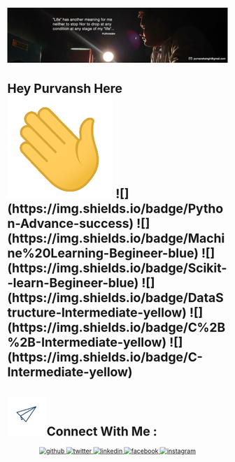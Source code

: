 ![alt text](https://github.com/Purvanshsingh/Purvanshsingh/blob/master/Artboard%2034.jpg)
<h1> Hey Purvansh Here <img  src="https://raw.githubusercontent.com/ABSphreak/ABSphreak/master/gifs/Hi.gif" </h1>
![](https://img.shields.io/badge/Python-Advance-success) ![](https://img.shields.io/badge/Machine%20Learning-Begineer-blue) ![](https://img.shields.io/badge/Scikit--learn-Begineer-blue) ![](https://img.shields.io/badge/DataStructure-Intermediate-yellow) ![](https://img.shields.io/badge/C%2B%2B-Intermediate-yellow) ![](https://img.shields.io/badge/C-Intermediate-yellow) 


<p align="left">
<h1> <img src="https://github.com/Purvanshsingh/Purvanshsingh/blob/master/5a7362033afa1b00015d8cd4_animat-paper-airplane-color.gif" width="90" height="90" >Connect With Me : </h1>


<div align="center">
<a href="https://github.com/Purvanshsingh" target="_blank">
<img src=https://img.shields.io/badge/github-%2324292e.svg?&style=for-the-badge&logo=github&logoColor=white alt=github style="margin-bottom: 5px;" />
</a>
<a href="https://twitter.com" target="_blank">
<img src=https://img.shields.io/badge/twitter-%2300acee.svg?&style=for-the-badge&logo=twitter&logoColor=white alt=twitter style="margin-bottom: 5px;" />
</a>
<a href="https://www.linkedin.com/in/purvansh-singh-2ba971147/" target="_blank">
<img src=https://img.shields.io/badge/linkedin-%231E77B5.svg?&style=for-the-badge&logo=linkedin&logoColor=white alt=linkedin style="margin-bottom: 5px;" />
</a>
<a href="https://www.facebook.com/purvansh.singh.5" target="_blank">
<img src=https://img.shields.io/badge/facebook-%232E87FB.svg?&style=for-the-badge&logo=facebook&logoColor=white alt=facebook style="margin-bottom: 5px;" />
</a>
<a href="https://www.instagram.com/singhpurvansh/" target="_blank">
<img src=https://img.shields.io/badge/instagram-%23000000.svg?&style=for-the-badge&logo=instagram&logoColor=white alt=instagram style="margin-bottom: 5px;" />
</a> 
</div>  


	
</p>

<!--
<p align="center">
  <a href="https://www.linkedin.com/in/purvansh-singh-2ba971147/"><img src=https://img.shields.io/badge/linkedin-%230077B5.svg?&style=for-the-badge&logo=linkedin&logoColor=white></a> <a href="https://www.instagram.com/singhpurvansh/"><img src=https://img.shields.io/badge/instagram-%23E4405F.svg?&style=for-the-badge&logo=instagram&logoColor=white></a>

Here are some ideas to get you started:

- 🔭 I’m currently working on ...
- 🌱 I’m currently learning ...
- 👯 I’m looking to collaborate on ...
- 🤔 I’m looking for help with ...
- 💬 Ask me about ...
- 📫 How to reach me: ...
- 😄 Pronouns: ...
- ⚡ Fun fact: ...
-->
